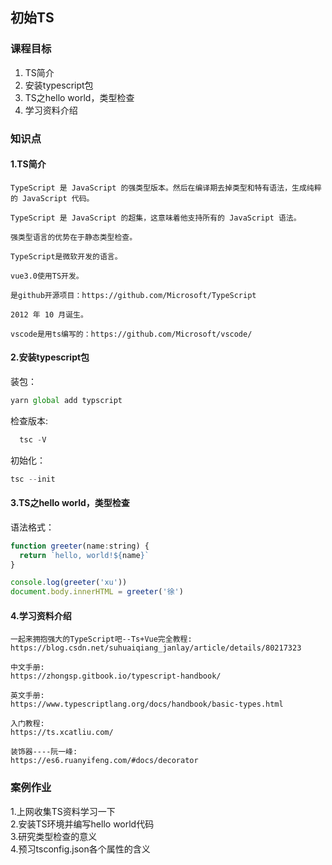 ## 初始TS

### 课程目标

1. TS简介
2. 安装typescript包
3. TS之hello world，类型检查
4. 学习资料介绍

### 知识点

#### 1.TS简介
    TypeScript 是 JavaScript 的强类型版本。然后在编译期去掉类型和特有语法，生成纯粹的 JavaScript 代码。

    TypeScript 是 JavaScript 的超集，这意味着他支持所有的 JavaScript 语法。

    强类型语言的优势在于静态类型检查。

    TypeScript是微软开发的语言。

    vue3.0使用TS开发。

    是github开源项目：https://github.com/Microsoft/TypeScript

    2012 年 10 月诞生。

    vscode是用ts编写的：https://github.com/Microsoft/vscode/
  
#### 2.安装typescript包

  装包：
```js
yarn global add typscript
```

  检查版本:
```js
  tsc -V
```

  初始化：
```js
tsc --init
```

#### 3.TS之hello world，类型检查
  语法格式：
```js
function greeter(name:string) {
  return `hello, world!${name}`
}

console.log(greeter('xu'))
document.body.innerHTML = greeter('徐')
```

#### 4.学习资料介绍
    一起来拥抱强大的TypeScript吧--Ts+Vue完全教程:
    https://blog.csdn.net/suhuaiqiang_janlay/article/details/80217323

    中文手册:
    https://zhongsp.gitbook.io/typescript-handbook/

    英文手册:
    https://www.typescriptlang.org/docs/handbook/basic-types.html

    入门教程:
    https://ts.xcatliu.com/

    装饰器----阮一峰:
    https://es6.ruanyifeng.com/#docs/decorator

### 案例作业

1.上网收集TS资料学习一下  
2.安装TS环境并编写hello world代码  
3.研究类型检查的意义  
4.预习tsconfig.json各个属性的含义  

